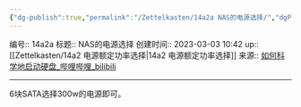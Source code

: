 ```yaml
---
{"dg-publish":true,"permalink":"/Zettelkasten/14a2a NAS的电源选择/","dgPassFrontmatter":true}
---
```


编号:: 14a2a
标题:: NAS的电源选择
创建时间:: 2023-03-03 10:42
up:: [[Zettelkasten/14a2 电源额定功率选择\|14a2 电源额定功率选择]]
来源:: [如何科学地启动硬盘_哔哩哔哩_bilibili](https://www.bilibili.com/video/BV1z7411T7dY/?spm_id_from=333.999.0.0&vd_source=bcf798ace50733030b9c7e1fb6a3a349)

---


6块SATA选择300w的电源即可。